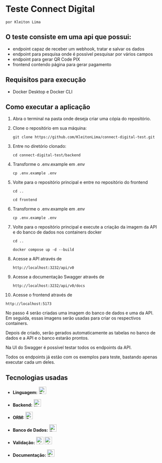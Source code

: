 # Teste Connect Digital

    por Kleiton Lima

## O teste consiste em uma api que possui:

- endpoint capaz de receber um webhook, tratar e salvar os dados
- endpoint para pesquisa onde é possível pesquisar por vários campos
- endpoint para gerar QR Code PIX
- frontend contendo página para gerar pagamento

## Requisitos para execução

- Docker Desktop e Docker CLI

## Como executar a aplicação

1. Abra o terminal na pasta onde deseja criar uma cópia do repositório.

2. Clone o repositório em sua máquina:

   ```
   git clone https://github.com/KleitonLima/connect-digital-test.git
   ```

3. Entre no diretório clonado:

   ```
   cd connect-digital-test/backend
   ```

4. Transforme o .env.example em .env

   ```
   cp .env.example .env
   ```

5. Volte para o repositório principal e entre no repositório do frontend

   ```
   cd ..
   ```

   ```
   cd frontend
   ```

6. Transforme o .env.example em .env

   ```
   cp .env.example .env
   ```

7. Volte para o repositório principal e execute a criação da imagem da API e do banco de dados nos containers docker

   ```
   cd ..
   ```

   ```
   docker compose up -d --build
   ```

8. Acesse a API através de

   ```
   http://localhost:3232/api/v0
   ```

9. Acesse a documentação Swagger através de

   ```
   http://localhost:3232/api/v0/docs
   ```

10. Acesse o frontend através de

   ```
   http://localhost:5173
   ```

No passo 4 serão criadas uma imagem do banco de dados e uma da API. Em seguida, essas imagens serão usadas para criar os respectivos containers.

Depois de criado, serão gerados automaticamente as tabelas no banco de dados e a API e o banco estarão prontos.

Na UI do Swagger é possível testar todos os endpoints da API.

Todos os endpoints já estão com os exemplos para teste, bastando apenas executar cada um deles.

## Tecnologias usadas

- **Linguagem:** <a href="https://www.typescriptlang.org/" target="_blank"><img src="https://img.shields.io/badge/TypeScript-3178C6?style=for-the-badge&logo=typescript&logoColor=white" alt="TypeScript" height="24" /></a>

- **Backend:** <a href="https://nestjs.com/" target="_blank"><img src="https://img.shields.io/badge/NestJS-E0234E?style=for-the-badge&logo=nestjs&logoColor=white" alt="NestJS" height="24" /></a>

- **ORM:** <a href="https://typeorm.io/" target="_blank"><img src="https://img.shields.io/badge/TypeORM-FF4785?style=for-the-badge&logo=typeorm&logoColor=white" alt="TypeORM" height="24" /></a>

- **Banco de Dados:** <a href="https://www.postgresql.org/" target="_blank"><img src="https://img.shields.io/badge/PostgreSQL-4169E1?style=for-the-badge&logo=postgresql&logoColor=white" alt="PostgreSQL" height="24" /></a>

- **Validação:** <a href="https://www.npmjs.com/package/class-validator" target="_blank"><img src="https://img.shields.io/badge/class--validator-ffb300?style=for-the-badge&logo=checkmarx&logoColor=white" alt="class-validator" height="24" /></a> <a href="https://www.npmjs.com/package/class-transformer" target="_blank"><img src="https://img.shields.io/badge/class--transformer-00bcd4?style=for-the-badge&logo=autodesk&logoColor=white" alt="class-transformer" height="24" /></a>

- **Documentação:** <a href="https://swagger.io/" target="_blank"><img src="https://img.shields.io/badge/Swagger-85EA2D?style=for-the-badge&logo=swagger&logoColor=black" alt="Swagger" height="24" /></a>
